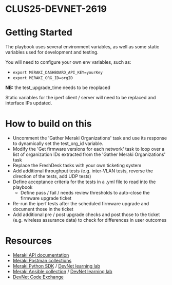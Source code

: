# CLUS25-DEVNET-2619

# Getting Started

The playbook uses several environment variables, as well as some static variables used for development and testing.

You will need to configure your own env variables, such as:
*  `export MERAKI_DASHBOARD_API_KEY=yourKey`
*  `export MERAKI_ORG_ID=orgID`

**NB:** the test_upgrade_time needs to be reoplaced

Static variables for the iperf client / server will need to be replaced and interface IPs updated.

# How to build on this

* Uncomment the 'Gather Meraki Organizations' task and use its response to dynamically set the test_org_id variable.
* Modify the 'Get firmware versions for each network' task to loop over a list of organization IDs extracted from the 'Gather Meraki Organizations' task
* Replace the FreshDesk tasks with your own ticketing system
* Add additional throughput tests (e.g. inter-VLAN tests, reverse the direction of the tests, add UDP tests)
* Define acceptance criteria for the tests in a .yml file to read into the playbook
  * Define pass / fail / needs review thresholds to auto-close the firmware upgrade ticket
* Re-run the iperf tests after the scheduled firmware upgrade and document those in the ticket
* Add additional pre / post upgrade checks and post those to the ticket (e.g. wireless assurance data) to check for differences in user outcomes


# Resources
* [Meraki API documentation](https://developer.cisco.com/meraki/api-v1/)
* [Meraki Postman collections](https://www.postman.com/meraki-api?tab=collections)
* [Meraki Python SDK](https://github.com/meraki/dashboard-api-python) / [DevNet learning lab](https://developer.cisco.com/learning/modules/intro-meraki-python-sdk/)
* [Meraki Ansible collection](https://docs.ansible.com/ansible/latest/collections/cisco/meraki/index.html) / [DevNet learning lab](https://developer.cisco.com/learning/labs/meraki-dashboard-ansible/introduction/)
* [DevNet Code Exchange](https://developer.cisco.com/codeexchange/search/?products=Meraki)
